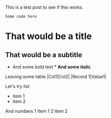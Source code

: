 This is a test post to see if this works.
```
Some code here
```
# That would be a title
## That would be a subtitle
* And some bold text *
**And some italic**

Leaving some table
|Col1|Col2|
|Record 1|Value1|

Let's try list
* item 1
* item 2

And numbers
1 Item 1
2 Item 2